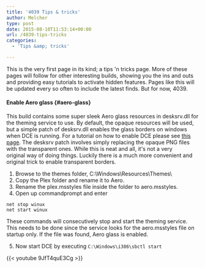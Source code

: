```yaml
---
title: '4039 Tips & tricks'
author: Melcher
type: post
date: 2015-08-10T11:53:14+00:00
url: /4039-tips-tricks
categories:
  - 'Tips &amp; tricks'

---
```

This is the very first page in its kind; a tips 'n tricks page. More of these pages will follow for other interesting builds, showing you the ins and outs and providing easy tutorials to activate hidden features. Pages like this will be updated every so often to include the latest finds. But for now, 4039.

#### Enable Aero glass {#aero-glass}

This build contains some super sleek Aero glass resources in desksrv.dll for the theming service to use. By default, the opaque resources will be used, but a simple patch of desksrv.dll enables the glass borders on windows when DCE is running. For a tutorial on how to enable DCE please see [this page](/desktop-compositing). The desksrv patch involves simply replacing the opaque PNG files with the transparent ones. While this is neat and all, it's not a very original way of doing things. Luckily there is a much more convenient and original trick to enable transparent borders.

1. Browse to the themes folder, C:\Windows\Resources\Themes\
2. Copy the Plex folder and rename it to Aero.
3. Rename the plex.msstyles file inside the folder to aero.msstyles.
4. Open up commandprompt and enter 
  ```
  net stop winux
  net start winux
  ```
  These commands will consecutively stop and start the theming service. This needs to be done since the service looks for the aero.msstyles file on startup only. If the file was found, Aero glass is enabled.
    
5. Now start DCE by executing `C:\Windows\i386\sbctl start`

{{< youtube 9JfT4quE3Cg >}}